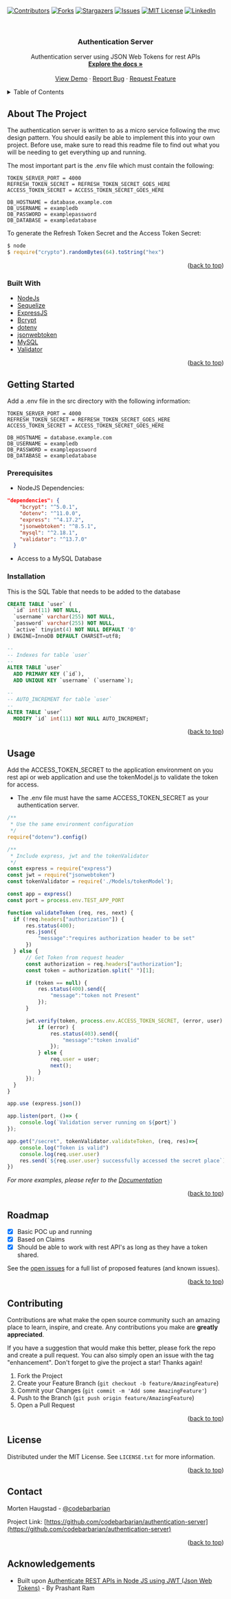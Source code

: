 <div id="top"></div>
<!--
*** Thanks for checking out the Best-README-Template. If you have a suggestion
*** that would make this better, please fork the repo and create a pull request
*** or simply open an issue with the tag "enhancement".
*** Don't forget to give the project a star!
*** Thanks again! Now go create something AMAZING! :D
-->



<!-- PROJECT SHIELDS -->
<!--
*** I'm using markdown "reference style" links for readability.
*** Reference links are enclosed in brackets [ ] instead of parentheses ( ).
*** See the bottom of this document for the declaration of the reference variables
*** for contributors-url, forks-url, etc. This is an optional, concise syntax you may use.
*** https://www.markdownguide.org/basic-syntax/#reference-style-links
-->
[![Contributors][contributors-shield]][contributors-url]
[![Forks][forks-shield]][forks-url]
[![Stargazers][stars-shield]][stars-url]
[![Issues][issues-shield]][issues-url]
[![MIT License][license-shield]][license-url]
[![LinkedIn][linkedin-shield]][linkedin-url]



<!-- PROJECT LOGO -->
<br />
<div align="center">
<h3 align="center">Authentication Server</h3>

  <p align="center">
    Authentication server using JSON Web Tokens for rest APIs
    <br />
    <a href="https://github.com/codebarbarian/authentication-server"><strong>Explore the docs »</strong></a>
    <br />
    <br />
    <a href="https://github.com/codebarbarian/authentication-server">View Demo</a>
    ·
    <a href="https://github.com/codebarbarian/authentication-server/issues">Report Bug</a>
    ·
    <a href="https://github.com/codebarbarian/authentication-server/issues">Request Feature</a>
  </p>
</div>



<!-- TABLE OF CONTENTS -->
<details>
  <summary>Table of Contents</summary>
  <ol>
    <li>
      <a href="#about-the-project">About The Project</a>
      <ul>
        <li><a href="#built-with">Built With</a></li>
      </ul>
    </li>
    <li>
      <a href="#getting-started">Getting Started</a>
      <ul>
        <li><a href="#prerequisites">Prerequisites</a></li>
        <li><a href="#installation">Installation</a></li>
      </ul>
    </li>
    <li><a href="#usage">Usage</a></li>
    <li><a href="#roadmap">Roadmap</a></li>
    <li><a href="#contributing">Contributing</a></li>
    <li><a href="#license">License</a></li>
    <li><a href="#contact">Contact</a></li>
  </ol>
</details>



<!-- ABOUT THE PROJECT -->
## About The Project

The authentication server is written to as a micro service following the mvc design pattern. You should easily be able to implement this into your own project.
Before use, make sure to read this readme file to find out what you will be needing to get everything up and running. 

The most important part is the .env file which must contain the following: 

```text
TOKEN_SERVER_PORT = 4000
REFRESH_TOKEN_SECRET = REFRESH_TOKEN_SECRET_GOES_HERE
ACCESS_TOKEN_SECRET = ACCESS_TOKEN_SECRET_GOES_HERE

DB_HOSTNAME = database.example.com
DB_USERNAME = exampledb
DB_PASSWORD = examplepassword
DB_DATABASE = exampledatabase
```

To generate the Refresh Token Secret and the Access Token Secret: 
```js
$ node
$ require("crypto").randomBytes(64).toString("hex")
```

<p align="right">(<a href="#top">back to top</a>)</p>



### Built With

* [NodeJs](https://nodejs.org/)
* [Sequelize](https://sequelize.org/)
* [ExpressJS](https://expressjs.com/)
* [Bcrypt](https://github.com/kelektiv/node.bcrypt.js)
* [dotenv](https://github.com/motdotla/dotenv)
* [jsonwebtoken](https://github.com/auth0/node-jsonwebtoken)
* [MySQL](https://github.com/mysqljs/mysql)
* [Validator](https://github.com/validatorjs/validator.js)

<p align="right">(<a href="#top">back to top</a>)</p>



<!-- GETTING STARTED -->
## Getting Started
Add a .env file in the src directory with the following information: 
```text
TOKEN_SERVER_PORT = 4000
REFRESH_TOKEN_SECRET = REFRESH_TOKEN_SECRET_GOES_HERE
ACCESS_TOKEN_SECRET = ACCESS_TOKEN_SECRET_GOES_HERE

DB_HOSTNAME = database.example.com
DB_USERNAME = exampledb
DB_PASSWORD = examplepassword
DB_DATABASE = exampledatabase
```

### Prerequisites
- NodeJS Dependencies:

```json
"dependencies": {
    "bcrypt": "^5.0.1",
    "dotenv": "^11.0.0",
    "express": "^4.17.2",
    "jsonwebtoken": "^8.5.1",
    "mysql": "^2.18.1",
    "validator": "^13.7.0"
  }
```
- Access to a MySQL Database

### Installation
This is the SQL Table that needs to be added to the database

```SQL
CREATE TABLE `user` (
  `id` int(11) NOT NULL,
  `username` varchar(255) NOT NULL,
  `password` varchar(255) NOT NULL,
  `active` tinyint(4) NOT NULL DEFAULT '0'
) ENGINE=InnoDB DEFAULT CHARSET=utf8;

--
-- Indexes for table `user`
--
ALTER TABLE `user`
  ADD PRIMARY KEY (`id`),
  ADD UNIQUE KEY `username` (`username`);

--
-- AUTO_INCREMENT for table `user`
--
ALTER TABLE `user`
  MODIFY `id` int(11) NOT NULL AUTO_INCREMENT;
```

<p align="right">(<a href="#top">back to top</a>)</p>



<!-- USAGE EXAMPLES -->
## Usage
Add the ACCESS_TOKEN_SECRET to the application environment on you rest api or web application and use the tokenModel.js to validate the token for access.
- The .env file must have the same ACCESS_TOKEN_SECRET as your authentication server.

```js
/**
 * Use the same environment configuration
 */
require("dotenv").config()

/**
 * Include express, jwt and the tokenValidator
 */
const express = require("express")
const jwt = require("jsonwebtoken")
const tokenValidator = require('./Models/tokenModel');

const app = express()
const port = process.env.TEST_APP_PORT

function validateToken (req, res, next) {
  if (!req.headers["authorization"]) {
      res.status(400);
      res.json({
          "message":"requires authorization header to be set"
      })
  } else {
      // Get Token from request header
      const authorization = req.headers["authorization"];
      const token = authorization.split(" ")[1];

      if (token == null) {
          res.status(400).send({
              "message":"token not Present"
          });
      }

      jwt.verify(token, process.env.ACCESS_TOKEN_SECRET, (error, user) => {
          if (error) {
              res.status(403).send({
                  "message":"token invalid"
              });
          } else {
              req.user = user;
              next();
          }
      });
  }
}

app.use (express.json())

app.listen(port, ()=> {
    console.log(`Validation server running on ${port}`)
});

app.get("/secret", tokenValidator.validateToken, (req, res)=>{
    console.log("Token is valid")
    console.log(req.user.user)
    res.send(`${req.user.user} successfully accessed the secret place`)
})
``` 

_For more examples, please refer to the [Documentation](https://example.com)_

<p align="right">(<a href="#top">back to top</a>)</p>



<!-- ROADMAP -->
## Roadmap

- [X] Basic POC up and running
- [X] Based on Claims 
- [X] Should be able to work with rest API's as long as they have a token shared. 

See the [open issues](https://github.com/codebarbarian/authentication-server/issues) for a full list of proposed features (and known issues).

<p align="right">(<a href="#top">back to top</a>)</p>



<!-- CONTRIBUTING -->
## Contributing

Contributions are what make the open source community such an amazing place to learn, inspire, and create. Any contributions you make are **greatly appreciated**.

If you have a suggestion that would make this better, please fork the repo and create a pull request. You can also simply open an issue with the tag "enhancement".
Don't forget to give the project a star! Thanks again!

1. Fork the Project
2. Create your Feature Branch (`git checkout -b feature/AmazingFeature`)
3. Commit your Changes (`git commit -m 'Add some AmazingFeature'`)
4. Push to the Branch (`git push origin feature/AmazingFeature`)
5. Open a Pull Request

<p align="right">(<a href="#top">back to top</a>)</p>


<!-- LICENSE -->
## License

Distributed under the MIT License. See `LICENSE.txt` for more information.

<p align="right">(<a href="#top">back to top</a>)</p>



<!-- CONTACT -->
## Contact

Morten Haugstad - [@codebarbarian](https://twitter.com/codebarbarian)

Project Link: [https://github.com/codebarbarian/authentication-server](https://github.com/codebarbarian/authentication-server)

<p align="right">(<a href="#top">back to top</a>)</p>

## Acknowledgements
- Built upon [Authenticate REST APIs in Node JS using JWT (Json Web Tokens)](https://medium.com/@prashantramnyc/authenticate-rest-apis-in-node-js-using-jwt-json-web-tokens-f0e97669aad3) - By Prashant Ram

<!-- MARKDOWN LINKS & IMAGES -->
<!-- https://www.markdownguide.org/basic-syntax/#reference-style-links -->
[contributors-shield]: https://img.shields.io/github/contributors/codebarbarian/authentication-server.svg?style=for-the-badge
[contributors-url]: https://github.com/codebarbarian/authentication-server/graphs/contributors
[forks-shield]: https://img.shields.io/github/forks/codebarbarian/authentication-server.svg?style=for-the-badge
[forks-url]: https://github.com/codebarbarian/authentication-server/network/members
[stars-shield]: https://img.shields.io/github/stars/codebarbarian/authentication-server.svg?style=for-the-badge
[stars-url]: https://github.com/codebarbarian/authentication-server/stargazers
[issues-shield]: https://img.shields.io/github/issues/codebarbarian/authentication-server.svg?style=for-the-badge
[issues-url]: https://github.com/codebarbarian/authentication-server/issues
[license-shield]: https://img.shields.io/github/license/codebarbarian/authentication-server.svg?style=for-the-badge
[license-url]: https://github.com/codebarbarian/authentication-server/blob/master/LICENSE.txt
[linkedin-shield]: https://img.shields.io/badge/-LinkedIn-black.svg?style=for-the-badge&logo=linkedin&colorB=555
[linkedin-url]: https://linkedin.com/in/mortenhaugstad
[product-screenshot]: images/screenshot.png
